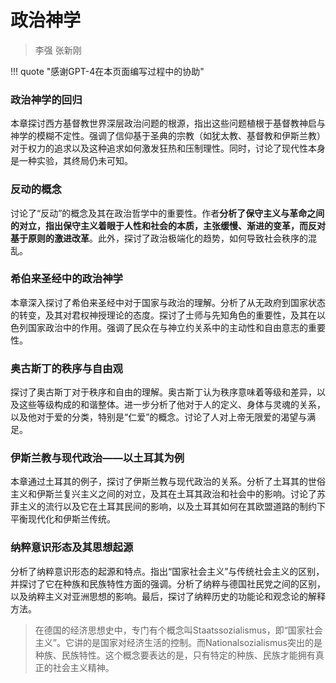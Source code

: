 # 政治神学

> 李强 张新刚


!!! quote "感谢GPT-4在本页面编写过程中的协助"


### 政治神学的回归


本章探讨西方基督教世界深层政治问题的根源，指出这些问题植根于基督教神启与神学的模糊不定性。强调了信仰基于圣典的宗教（如犹太教、基督教和伊斯兰教）对于权力的追求以及这种追求如何激发狂热和压制理性。同时，讨论了现代性本身是一种实验，其终局仍未可知。

### 反动的概念


讨论了“反动”的概念及其在政治哲学中的重要性。作者**分析了保守主义与革命之间的对立，指出保守主义着眼于人性和社会的本质，主张缓慢、渐进的变革，而反对基于原则的激进改革**。此外，探讨了政治极端化的趋势，如何导致社会秩序的混乱。

### 希伯来圣经中的政治神学


本章深入探讨了希伯来圣经中对于国家与政治的理解。分析了从无政府到国家状态的转变，及其对君权神授理论的态度。探讨了士师与先知角色的重要性，及其在以色列国家政治中的作用。强调了民众在与神立约关系中的主动性和自由意志的重要性。

### 奥古斯丁的秩序与自由观


探讨了奥古斯丁对于秩序和自由的理解。奥古斯丁认为秩序意味着等级和差异，以及这些等级构成的和谐整体。进一步分析了他对于人的定义、身体与灵魂的关系，以及他对于爱的分类，特别是“仁爱”的概念。讨论了人对上帝无限爱的渴望与满足。

### 伊斯兰教与现代政治——以土耳其为例


本章通过土耳其的例子，探讨了伊斯兰教与现代政治的关系。分析了土耳其的世俗主义和伊斯兰复兴主义之间的对立，及其在土耳其政治和社会中的影响。讨论了苏菲主义的流行以及它在土耳其民间的影响，以及土耳其如何在其欧盟道路的制约下平衡现代化和伊斯兰传统。

### 纳粹意识形态及其思想起源


分析了纳粹意识形态的起源和特点。指出“国家社会主义”与传统社会主义的区别，并探讨了它在种族和民族特性方面的强调。分析了纳粹与德国社民党之间的区别，以及纳粹主义对亚洲思想的影响。最后，探讨了纳粹历史的功能论和观念论的解释方法。


> 在德国的经济思想史中，专门有个概念叫Staatssozialismus，即“国家社会主义”。它讲的是国家对经济生活的控制。而Nationalsozialismus突出的是种族、民族特性。这个概念要表达的是，只有特定的种族、民族才能拥有真正的社会主义精神。

